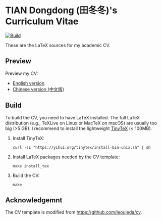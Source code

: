 # TIAN Dongdong (田冬冬)'s Curriculum Vitae

[![Build](https://github.com/seisman/cv/actions/workflows/build.yaml/badge.svg)](https://github.com/seisman/cv/actions/workflows/build.yaml)

These are the LaTeX sources for my academic CV.

## Preview

Preview my CV:

- [English version](https://github.com/seisman/cv/blob/gh-pages/DTian_cv_en.pdf)
- [Chinese version (中文版)](https://github.com/seisman/cv/blob/gh-pages/DTian_cv_cn.pdf)

## Build

To build the CV, you need to have LaTeX installed. The full LaTeX distribution
(e.g., TeXLive on Linux or MacTeX on macOS) are usually too big (>5 GB).
I recommend to install the lightweight [TinyTeX](https://yihui.org/tinytex/)
(< 100MB).

1. 	Install TinyTeX:

		curl -sL "https://yihui.org/tinytex/install-bin-unix.sh" | sh

2. 	Install LaTeX packages needed by the CV template:

		make install_tex

3. 	Build the CV:

		make

## Acknowledgemnt

The CV template is modified from https://github.com/leouieda/cv.
